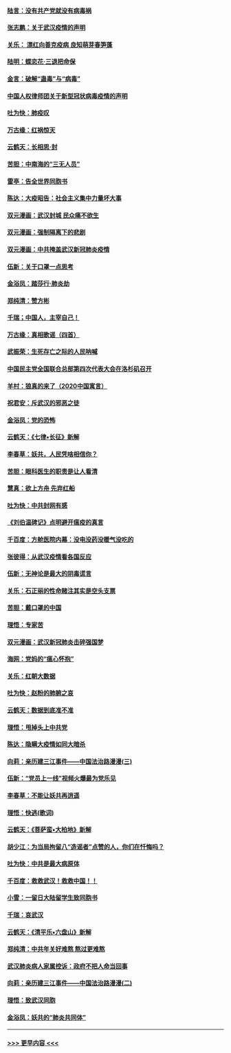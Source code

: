 #### [陆言：没有共产党就没有病毒祸](../pages/nsc993/n11868232.md?t=02142211) 
#### [张志鹏：关于武汉疫情的声明](../pages/nsc993/n11867182.md?t=02142211) 
#### [关乐： 漂红向善克疫病 良知萌芽春笋蓬](../pages/nsc993/n11865710.md?t=02142211) 
#### [陆明：蝶恋花‧三退把命保](../pages/nsc993/n11865673.md?t=02142211) 
#### [金言：破解“蛊毒”与“病毒”](../pages/nsc993/n11864103.md?t=02142211) 
#### [中国人权律师团关于新型冠状病毒疫情的声明](../pages/nsc993/n11864249.md?t=02142211) 
#### [吐为快：肺疫叹](../pages/nsc993/n11864027.md?t=02142211) 
#### [万古缘：红祸惊天](../pages/nsc993/n11864079.md?t=02142211) 
#### [云鹤天：长相思‧封](../pages/nsc993/n11864006.md?t=02142211) 
#### [苦胆：中南海的“三无人员”](../pages/nsc993/n11862997.md?t=02142211) 
#### [雷亭：告全世界同胞书](../pages/nsc993/n11862572.md?t=02142211) 
#### [陈达：大疫昭告：社会主义集中力量坏大事](../pages/nsc993/n11859419.md?t=02142211) 
#### [双元漫画：武汉封城 民众痛不欲生](../pages/nsc993/n11859287.md?t=02142211) 
#### [双元漫画：强制隔离下的悲剧](../pages/nsc993/n11859244.md?t=02142211) 
#### [双元漫画：中共掩盖武汉新冠肺炎疫情](../pages/nsc993/n11858249.md?t=02142211) 
#### [伍新：关于口罩一点思考](../pages/nsc993/n11859195.md?t=02142211) 
#### [金浴凤：踏莎行‧肺炎劫](../pages/nsc993/n11858227.md?t=02142211) 
#### [郑纯清：赞方彬](../pages/nsc993/n11856803.md?t=02142211) 
#### [千瑞；中国人，主宰自己！](../pages/nsc993/n11856793.md?t=02142211) 
#### [万古缘：真相歌谣（四首）](../pages/nsc993/n11856263.md?t=02142211) 
#### [武振荣：生死存亡之际的人民呐喊](../pages/nsc993/n11856256.md?t=02142211) 
#### [中国民主党全国联合总部第四次代表大会在洛杉矶召开](../pages/nsc993/n11856344.md?t=02142211) 
#### [羊村：狼真的来了（2020中国寓言）](../pages/nsc993/n11856229.md?t=02142211) 
#### [祝君安：斥武汉的邪恶之徒](../pages/nsc993/n11855861.md?t=02142211) 
#### [金浴凤：党的恐怖](../pages/nsc993/n11855849.md?t=02142211) 
#### [云鹤天：《七律▪长征》新解](../pages/nsc993/n11855479.md?t=02142211) 
#### [李春草：妖共，人民凭啥相信你？](../pages/nsc993/n11855196.md?t=02142211) 
#### [苦胆：眼科医生的职责是让人看清](../pages/nsc993/n11853840.md?t=02142211) 
#### [慧真：欲上方舟 先弃红船](../pages/nsc993/n11853483.md?t=02142211) 
#### [吐为快：中共封网有感](../pages/nsc993/n11852575.md?t=02142211) 
#### [《刘伯温碑记》点明避开瘟疫的真言](../pages/nsc993/n11852128.md?t=02142211) 
#### [千百度：方舱医院内幕：没电没药没暖气没吃的](../pages/nsc993/n11850211.md?t=02142211) 
#### [张彼得：从武汉疫情看各国反应](../pages/nsc993/n11850102.md?t=02142211) 
#### [伍新：无神论是最大的阴毒谎言](../pages/nsc993/n11846129.md?t=02142211) 
#### [关乐：石正丽的性命赌注其实是空头支票](../pages/nsc993/n11846109.md?t=02142211) 
#### [苦胆：戴口罩的中国](../pages/nsc993/n11845576.md?t=02142211) 
#### [理悟：专家苦](../pages/nsc993/n11845564.md?t=02142211) 
#### [双元漫画：武汉新冠肺炎击碎强国梦](../pages/nsc993/n11843320.md?t=02142211) 
#### [海网：党妈的“瘟心怀抱”](../pages/nsc993/n11840740.md?t=02142211) 
#### [关乐：红朝大数据](../pages/nsc993/n11840675.md?t=02142211) 
#### [吐为快：赵粉的肺腑之哀](../pages/nsc993/n11840618.md?t=02142211) 
#### [云鹤天：数据到底准不准](../pages/nsc993/n11840325.md?t=02142211) 
#### [理悟：甩掉头上中共党](../pages/nsc993/n11838826.md?t=02142211) 
#### [陈达：隐瞒大疫情如同大暗杀](../pages/nsc993/n11838771.md?t=02142211) 
#### [向莉：亲历建三江事件——中国法治路漫漫(三)](../pages/nsc993/n11831825.md?t=02142211) 
#### [伍新：“党员上一线”视频火爆最为党乐见](../pages/nsc993/n11838200.md?t=02142211) 
#### [李春草：不能让妖共再逍遥](../pages/nsc993/n11838102.md?t=02142211) 
#### [理悟：快逃(歌词)](../pages/nsc993/n11838083.md?t=02142211) 
#### [云鹤天：《菩萨蛮▪大柏地》新解](../pages/nsc993/n11838059.md?t=02142211) 
#### [胡少江：为当局拘留八“造谣者”点赞的人，你们在忏悔吗？](../pages/nsc993/n11836801.md?t=02142211) 
#### [吐为快：中共是最大病原体](../pages/nsc993/n11836748.md?t=02142211) 
#### [千百度：救救武汉！救救中国！！](../pages/nsc993/n11836145.md?t=02142211) 
#### [小雪：一留日大陆留学生致同胞书](../pages/nsc993/n11834624.md?t=02142211) 
#### [千瑞：哀武汉](../pages/nsc993/n11833647.md?t=02142211) 
#### [云鹤天：《清平乐▪六盘山》新解](../pages/nsc993/n11833611.md?t=02142211) 
#### [郑纯清：中共年关好难熬 熬过更难熬](../pages/nsc993/n11833489.md?t=02142211) 
#### [武汉肺炎病人家属控诉：政府不把人命当回事](../pages/nsc993/n11833205.md?t=02142211) 
#### [向莉：亲历建三江事件——中国法治路漫漫(二)](../pages/nsc993/n11829102.md?t=02142211) 
#### [理悟：致武汉同胞](../pages/nsc993/n11831522.md?t=02142211) 
#### [金浴凤：妖共的“肺炎共同体”](../pages/nsc993/n11829448.md?t=02142211) 

----
#### [ >>> 更早内容 <<< ](../indexes/nsc993-earlier.md)
